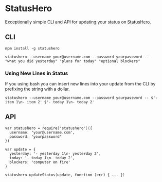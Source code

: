 # StatusHero

Exceptionally simple CLI and API for updating your status on [StatusHero](https://statushero.com).

## CLI

```
npm install -g statushero

statushero --username your@username.com --password yourpassword -- "what you did yesterday" "plans for today" "optional blockers"
```

### Using New Lines in Status

If you using bash you can insert new lines into your update from the CLI by prefixing the string with a dollar.

```
statushero --username your@username.com --password yourpassword -- $'- item 1\n- item 2' $'- today 1\n- today 2'
```

## API

```
var statushero = require('statushero')({
  username: 'your@username.com',
  password: 'yourpassword'
})

var update = {
  yesterday: '- yesterday 1\n- yesterday 2',
  today: '- today 1\n- today 2',
  blockers: 'computer on fire'
}

statushero.updateStatus(update, function (err) { ... })
```
